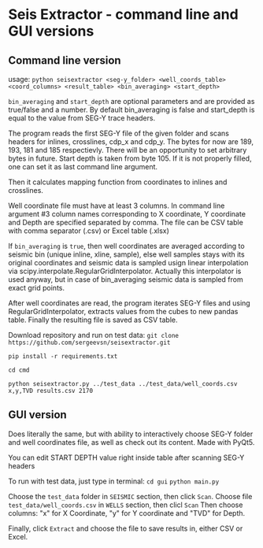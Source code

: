 # Seis Extractor - command line and GUI versions
## Command line version
usage: ```python seisextractor <seg-y_folder> <well_coords_table> <coord_columns> <result_table> <bin_averaging> <start_depth>```

```bin_averaging``` and ```start_depth``` are optional parameters and are provided as true/false and a number.
By default bin_averaging is false and start_depth is equal to the value from SEG-Y trace headers.

The program reads the first SEG-Y file of the given folder and scans headers for inlines, crosslines, 
cdp_x and cdp_y. The bytes for now are 189, 193, 181 and 185 respectievly. There will be an opportunity
to set arbitrary bytes in future. Start depth is taken from byte 105. If it is not properly filled,
one can set it as last command line argument. 

Then it calculates mapping function from coordinates to inlines and crosslines.

Well coordinate file must have at least 3 columns. In command line argument #3 column names corresponding 
to X coordinate, Y coordinate and Depth are specified separated by comma. The file can be CSV table with 
comma separator (.csv) or Excel table (.xlsx)

If ```bin_averaging``` is ```true```, then well coordinates are averaged according to seismic bin 
(unique inline, xline, sample), else well samples stays with its original coordinates and 
seismic data is sampled usign linear interpolation via scipy.interpolate.RegularGridInterpolator. 
Actually this interpolator is used anyway, but in case of bin_averaging seismic data is sampled 
from exact grid points.


After well coordinates are read, the program iterates SEG-Y files and using RegularGridInterpolator, 
extracts values from the cubes to new pandas table. Finally the resulting file is saved as CSV table.

Download repository and run on test data:
```git clone https://github.com/sergeevsn/seisextractor.git```

```pip install -r requirements.txt```

```cd cmd```

```python seisextractor.py ../test_data ../test_data/well_coords.csv x,y,TVD results.csv 2170```


## GUI version

Does literally the same, but with ability to interactively choose SEG-Y folder and well coordinates file,
as well as check out its content. Made with PyQt5.

You can edit START DEPTH value right inside table after scanning SEG-Y headers

To run with test data, just type in terminal:
```cd gui```
```python main.py```

Choose the ```test_data``` folder in ```SEISMIC``` section, then click ```Scan```.
Choose file ```test_data/well_coords.csv``` in ```WELLS``` section, then clicl ```Scan```
Then choose columns: "x" for X Coordinate, "y" for Y coordinate and "TVD" for Depth.

Finally, click ```Extract``` and choose the file to save results in, either CSV or Excel.

